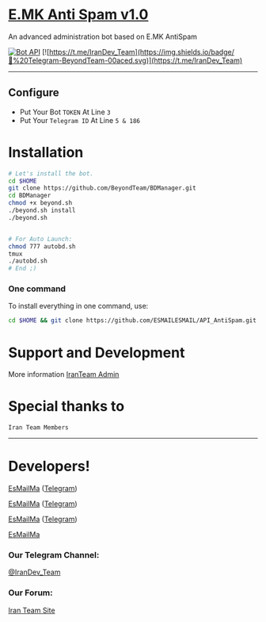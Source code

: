 # [E.MK Anti Spam v1.0](https://t.me/IranDev_Team)
An advanced administration bot based on E.MK AntiSpam

[![Bot API](http://img.shields.io/badge/Bot%20API-v3.2-00aced.svg)](https://core.telegram.org/bots/api)
[![https://t.me/IranDev_Team](https://img.shields.io/badge/💬%20Telegram-BeyondTeam-00aced.svg)](https://t.me/IranDev_Team)

* * *

## Configure

* Put Your Bot `TOKEN` At Line `3`
* Put Your `Telegram ID` At Line `5 & 186`

# Installation

```sh
# Let's install the bot.
cd $HOME
git clone https://github.com/BeyondTeam/BDManager.git
cd BDManager
chmod +x beyond.sh
./beyond.sh install
./beyond.sh 


# For Auto Launch:
chmod 777 autobd.sh
tmux
./autobd.sh
# End ;)
```
### One command
To install everything in one command, use:
```sh
cd $HOME && git clone https://github.com/ESMAILESMAIL/API_AntiSpam.git && cd API_AntiSpam && chmod +x beyond.sh && ./beyond.sh install && ./beyond.sh
```


# Support and Development

More information [IranTeam Admin](https://t.me/EsMailMa)

# Special thanks to

`Iran Team Members`

* * *

# Developers!

[EsMailMa](https://github.com/ESMAILESMAIL) ([Telegram](https://t.me/EsMailMa))

[EsMailMa](https://github.com/ESMAILESMAIL) ([Telegram](https://t.me/EsMailMa))

[EsMailMa](https://github.com/ESMAILESMAIL) ([Telegram](https://t.me/EsMailMa))

[EsMailMa](https://t.me/EsMailMa)

### Our Telegram Channel:

[@IranDev_Team](https://t.me/IranDev_Team)

### Our Forum:

[Iran Team Site](https://Iran-Team.Ml)
